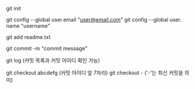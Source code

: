 git init

git config --global user.email "user@email.com"
git config --global user. name "username"

git add readme.txt

git commit -m "commit message"

git log (커밋 목록과 커밋 아이디 확인 가능)

git checkout abcdefg (커밋 아이디 앞 7자리)
git checkout - ('-'는 최신 커밋을 의미)

